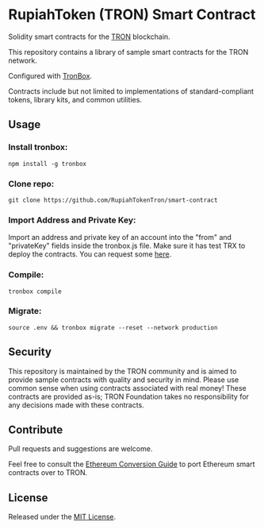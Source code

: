 # RupiahToken (TRON) Smart Contract
Solidity smart contracts for the [TRON](https://tron.network) blockchain.

This repository contains a library of sample smart contracts for the TRON network.

Configured with [TronBox](https://github.com/tronprotocol/tron-box).

Contracts include but not limited to implementations of standard-compliant tokens, library kits, and common utilities.

## Usage

### Install tronbox:

```npm install -g tronbox```

### Clone repo:

```git clone https://github.com/RupiahTokenTron/smart-contract```

### Import Address and Private Key:

Import an address and private key of an account into the "from" and "privateKey" fields inside the tronbox.js file. Make sure it has test TRX to deploy the contracts. You can request some [here](https://www.trongrid.io/shasta/#request).

### Compile:

```tronbox compile```

### Migrate:

```source .env && tronbox migrate --reset --network production```

## Security

This repository is maintained by the TRON community and is aimed to provide sample contracts with quality and security in mind. Please use common sense when using contracts associated with real money! These contracts are provided as-is; TRON Foundation takes no responsibility for any decisions made with these contracts.

## Contribute

Pull requests and suggestions are welcome.

Feel free to consult the [Ethereum Conversion Guide](https://developers.tron.network/docs/converting-ethereum-contracts-to-tron) to port Ethereum smart contracts over to TRON.

## License

Released under the [MIT License](LICENSE).
